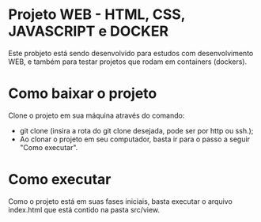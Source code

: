 # Projeto WEB - HTML, CSS, JAVASCRIPT e DOCKER
Este probjeto está sendo desenvolvido para estudos com desenvolvimento WEB, e também para testar projetos que rodam em containers (dockers).

# Como baixar o projeto
Clone o projeto em sua máquina através do comando:
- git clone (insira a rota do git clone desejada, pode ser por http ou ssh.);
- Ao clonar o projeto em seu computador, basta ir para o passo a seguir "Como executar".

#  Como executar 
Como o projeto está em suas fases iniciais, basta executar o arquivo index.html que está contido na pasta src/view.
